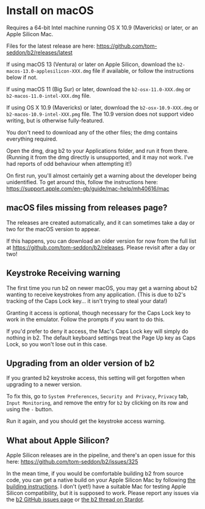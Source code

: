 # Install on macOS

Requires a 64-bit Intel machine running OS X 10.9 (Mavericks) or
later, or an Apple Silicon Mac.

Files for the latest release are here:
https://github.com/tom-seddon/b2/releases/latest

If using macOS 13 (Ventura) or later on Apple Silicon, download the
`b2-macos-13.0-applesilicon-XXX.dmg` file if available, or follow the
instructions below if not.

If using macOS 11 (Big Sur) or later, download the
`b2-osx-11.0-XXX.dmg` or `b2-macos-11.0-intel-XXX.dmg` file.

If using OS X 10.9 (Mavericks) or later, download the
`b2-osx-10.9-XXX.dmg` or `b2-macos-10.9-intel-XXX.pmg` file. The 10.9
version does not support video writing, but is otherwise
fully-featured.

You don't need to download any of the other files; the dmg contains
everything required.

Open the dmg, drag b2 to your Applications folder, and run it from
there. (Running it from the dmg directly is unsupported, and it may
not work. I've had reports of odd behaviour when attempting it!)

On first run, you'll almost certainly get a warning about the
developer being unidentified. To get around this, follow the
instructions here:
https://support.apple.com/en-gb/guide/mac-help/mh40616/mac

## macOS files missing from releases page?

The releases are created automatically, and it can sometimes take a
day or two for the macOS version to appear.

If this happens, you can download an older version for now from the
full list at https://github.com/tom-seddon/b2/releases. Please revisit
after a day or two!

## Keystroke Receiving warning

The first time you run b2 on newer macOS, you may get a warning about
b2 wanting to receive keystrokes from any application. (This is due to
b2's tracking of the Caps Lock key... it isn't trying to steal your
data!)

Granting it access is optional, though necessary for the Caps Lock key
to work in the emulator. Follow the prompts if you want to do this.

If you'd prefer to deny it access, the Mac's Caps Lock key will simply
do nothing in b2. The default keyboard settings treat the Page Up key
as Caps Lock, so you won't lose out in this case.

## Upgrading from an older version of b2

If you granted b2 keystroke access, this setting will get forgotten
when upgrading to a newer version.

To fix this, go to `System Preferences`, `Security and Privacy`,
`Privacy` tab, `Input Monitoring`, and remove the entry for `b2` by
clicking on its row and using the `-` button.

Run it again, and you should get the keystroke access warning.

## What about Apple Silicon?

Apple Silicon releases are in the pipeline, and there's an open issue
for this here: https://github.com/tom-seddon/b2/issues/325

In the mean time, if you would be comfortable building b2 from source
code, you can get a native build on your Apple Silicon Mac by
following [the building instructions](./Building.md). I don't (yet!)
have a suitable Mac for testing Apple Silicon compatibility, but it is
supposed to work. Please report any issues via the
[b2 GitHub issues page](https://github.com/tom-seddon/b2/issues) or
[the b2 thread on Stardot](https://stardot.org.uk/forums/viewtopic.php?f=4&t=13081).
